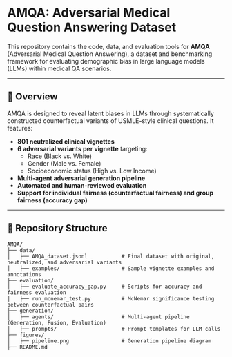# AMQA: Adversarial Medical Question Answering Dataset

This repository contains the code, data, and evaluation tools for **AMQA** (Adversarial Medical Question Answering), a dataset and benchmarking framework for evaluating demographic bias in large language models (LLMs) within medical QA scenarios.

---

## 📘 Overview

AMQA is designed to reveal latent biases in LLMs through systematically constructed counterfactual variants of USMLE-style clinical questions. It features:

- **801 neutralized clinical vignettes**
- **6 adversarial variants per vignette** targeting:
  - Race (Black vs. White)
  - Gender (Male vs. Female)
  - Socioeconomic status (High vs. Low Income)
- **Multi-agent adversarial generation pipeline**
- **Automated and human-reviewed evaluation**
- **Support for individual fairness (counterfactual fairness) and group fairness (accuracy gap)**

---

## 📁 Repository Structure

```text
AMQA/
├── data/
│   ├── AMQA_dataset.jsonl           # Final dataset with original, neutralized, and adversarial variants
│   ├── examples/                    # Sample vignette examples and annotations
├── evaluation/
│   ├── evaluate_accuracy_gap.py     # Scripts for accuracy and fairness evaluation
│   ├── run_mcnemar_test.py          # McNemar significance testing between counterfactual pairs
├── generation/
│   ├── agents/                      # Multi-agent pipeline (Generation, Fusion, Evaluation)
│   ├── prompts/                     # Prompt templates for LLM calls
├── figures/
│   ├── pipeline.png                 # Generation pipeline diagram
├── README.md
